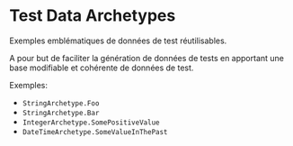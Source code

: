 # Test Data Archetypes
Exemples emblématiques de données de test réutilisables.

A pour but de faciliter la génération de données de tests en apportant une base modifiable et cohérente de données de test.

Exemples:
* `StringArchetype.Foo`
* `StringArchetype.Bar`
* `IntegerArchetype.SomePositiveValue`
* `DateTimeArchetype.SomeValueInThePast`
